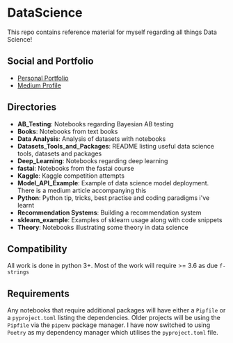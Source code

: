 # DataScience

This repo contains reference material for myself regarding all things Data Science!

## Social and Portfolio

- [Personal Portfolio](https://www.drdatascience.co.uk)
- [Medium Profile](https://medium.com/@harpalsahota)

## Directories
- **AB_Testing**: Notebooks regarding Bayesian AB testing
- **Books**: Notebooks from text books
- **Data Analysis**: Analysis of datasets with notebooks
- **Datasets_Tools_and_Packages**: README listing useful data science tools, datasets and packages
- **Deep_Learning**: Notebooks regarding deep learning
- **fastai**: Notebooks from the fastai course
- **Kaggle**: Kaggle competition attempts 
- **Model_API_Example**: Example of data science model deployment. There is a medium article accompanying this
- **Python**: Python tip, tricks, best practise and coding paradigms i've learnt
- **Recommendation Systems**: Building a recommendation system
- **sklearn_example**: Examples of sklearn usage along with code snippets
- **Theory**: Notebooks illustrating some theory in data science

## Compatibility

All work is done in python 3+. Most of the work will require >= 3.6 as due `f-strings`

## Requirements

Any notebooks that require additional packages will have either a `Pipfile` or a `pyproject.toml` listing the
dependencies. Older projects will be using the `Pipfile` via the `pipenv` package manager. I have now switched to
using `Poetry` as my dependency manager which utilises the `pyproject.toml` file.